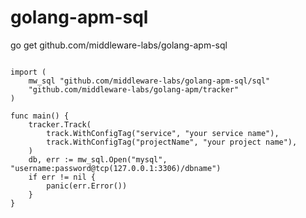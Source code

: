 # golang-apm-sql

go get github.com/middleware-labs/golang-apm-sql

```golang

import (
    mw_sql "github.com/middleware-labs/golang-apm-sql/sql"
	"github.com/middleware-labs/golang-apm/tracker"
)

func main() {
	tracker.Track(
		track.WithConfigTag("service", "your service name"),
		track.WithConfigTag("projectName", "your project name"),
	)
	db, err := mw_sql.Open("mysql", "username:password@tcp(127.0.0.1:3306)/dbname")
	if err != nil {
		panic(err.Error())
	}
}